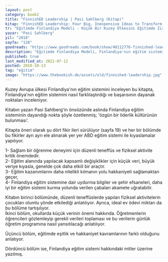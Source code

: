 ```yaml
---
layout: post  
category: book2  
title: "FinnishED Leadership | Pasi Sahlberg (Kitap)"  
kitap: "FinnishED Leadership: Four Big, Inexpensive Ideas to Transform Education"  
tr: "Eğitimde Finlandiya Modeli - Küçük Bir Kuzey Ülkesini Eğitimde Zirveye Taşıyan Temel İlkeler & Uygulamalar"  
yazar: "Pasi Sahlberg"  
yil: "2018"  
sayfa: "128"  
goodreads: "https://www.goodreads.com/book/show/40112776-finnished-leadership"
description: "Eğitimde Finlandiya Modeli, Finlandiya'nın eğitim sistemini nasıl farklılaştırdığı ve başarısının dayanak noktalarını inceliyor."
published: true
last_modified_at: 2021-07-12
posted: 2018-10-13
tag: "eğitim"
image: "https://www.thebookish.de/assets/old/finnished-leadership.jpg"
---
```


Kuzey Avrupa ülkesi Finlandiya'nın eğitim sistemini inceleyen bu kitapta, Finlandiya'nın eğitim sistemini nasıl farklılaştırdığı ve başarısının dayanak noktaları inceleniyor.  
  
Kitabın yazarı Pasi Sahlberg'in önsözünde aslında Finlandiya eğitim sisteminin dayandığı nokta şöyle özetlenmiş; 'özgün bir liderlik kültürünün bulunması'.  
  
Kitapta öneri olarak şu dört fikir ileri sürülüyor (sayfa 19) ve her bir bölümde bu fikirler ayrı ayrı ele alınarak yer yer ABD eğitim sistemi ile kıyaslamalar yapılıyor.  
  
1- Sağlam bir öğrenme deneyimi için düzenli teneffüs ve fiziksel aktivite kritik önemdedir.  
2- Eğitim alanında yapılacak kapsamlı değişiklikler için küçük veri, büyük veriye kıyasla, genelde çok daha etkili bir araçtır.  
3- Eğitim kazanımlarını daha nitelikli kılmanın yolu hakkaniyeti sağlamaktan geçer,  
4- Finlandiya eğitim sistemine dair uydurma bilgiler ve şehir efsaneleri, daha iyi bir eğitim sistemi kurma yolunda verilen çabaları akamete uğratabilir.  
  
Kitabın birinci bölümünde, düzenli teneffüslerde yapılan fiziksel aktivitelerin çocukları olumlu yönde etkilediği anlatılıyor. Ayrıca, ideal ev ödevi miktarı da bu bölüme tartışılıyor.  
İkinci bölüm, okullarda küçük verinin önemi hakkında. Öğretmenlerin öğrencileri gözlemleyip gerekli verileri toplaması ve bu verilerin günlük öğretim programına nasıl yansıtılacağı anlatılıyor.  
  
Üçüncü bölüm, eğitimde eşitlik ve hakkaniyet kavramlarının farklı olduğunu anlatıyor.  
  
Dördüncü bölüm ise, Finlandiya eğitim sistemi hakkındaki mitler üzerine yazılmış.  

  
